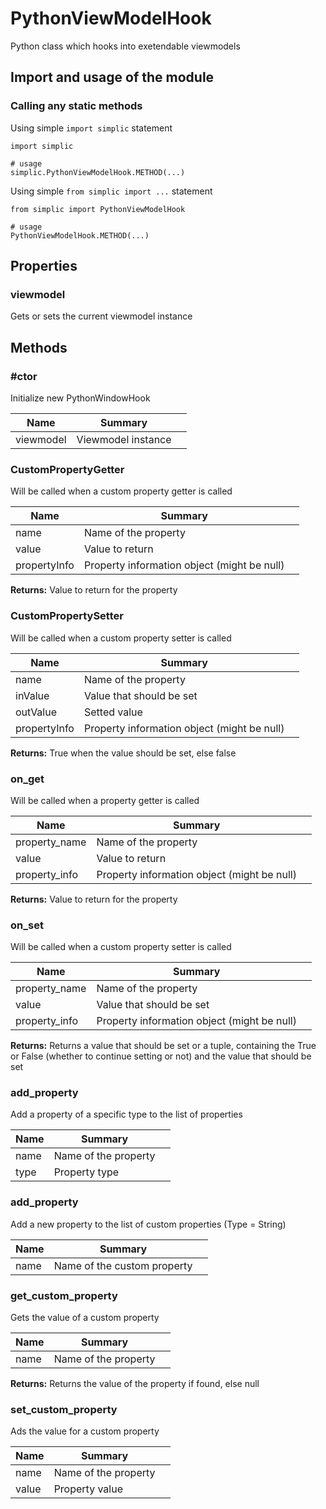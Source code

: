 PythonViewModelHook
===

Python class which hooks into exetendable viewmodels


## Import and usage of the module
### Calling any static methods
Using simple `import simplic` statement
```
import simplic

# usage
simplic.PythonViewModelHook.METHOD(...)
```
Using simple `from simplic import ...` statement
```
from simplic import PythonViewModelHook

# usage
PythonViewModelHook.METHOD(...)
```


## Properties

### viewmodel

Gets or sets the current viewmodel instance

## Methods

### #ctor
Initialize new PythonWindowHook

| Name | Summary |    |
| --- | --- | ---- |
 | viewmodel | Viewmodel instance | |

### CustomPropertyGetter
Will be called when a custom property getter is called

| Name | Summary |    |
| --- | --- | ---- |
 | name | Name of the property | |
 | value | Value to return | |
 | propertyInfo | Property information object (might be null) | |

__Returns:__
Value to return for the property

### CustomPropertySetter
Will be called when a custom property setter is called

| Name | Summary |    |
| --- | --- | ---- |
 | name | Name of the property | |
 | inValue | Value that should be set | |
 | outValue | Setted value | |
 | propertyInfo | Property information object (might be null) | |

__Returns:__
True when the value should be set, else false

### on_get
Will be called when a property getter is called

| Name | Summary |    |
| --- | --- | ---- |
 | property_name | Name of the property | |
 | value | Value to return | |
 | property_info | Property information object (might be null) | |

__Returns:__
Value to return for the property

### on_set
Will be called when a custom property setter is called

| Name | Summary |    |
| --- | --- | ---- |
 | property_name | Name of the property | |
 | value | Value that should be set | |
 | property_info | Property information object (might be null) | |

__Returns:__
Returns a value that should be set or a tuple, containing the True or False (whether to continue setting or not) and the value that should be set

### add_property
Add a property of a specific type to the list of properties

| Name | Summary |    |
| --- | --- | ---- |
 | name | Name of the property | |
 | type | Property type | |

### add_property
Add a new property to the list of custom properties (Type = String)

| Name | Summary |    |
| --- | --- | ---- |
 | name | Name of the custom property | |

### get_custom_property
Gets the value of a custom property

| Name | Summary |    |
| --- | --- | ---- |
 | name | Name of the property | |

__Returns:__
Returns the value of the property if found, else null

### set_custom_property
Ads the value for a custom property

| Name | Summary |    |
| --- | --- | ---- |
 | name | Name of the property | |
 | value | Property value | |
